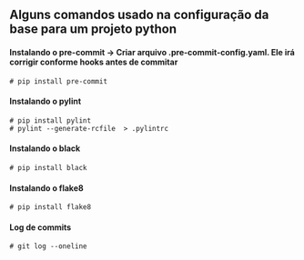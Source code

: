## Alguns comandos usado na configuração da base para um projeto python


#### Instalando o pre-commit -> Criar arquivo .pre-commit-config.yaml. Ele irá corrigir conforme hooks antes de commitar
```shell
# pip install pre-commit
```


#### Instalando o pylint
```shell
# pip install pylint
# pylint --generate-rcfile  > .pylintrc
```

#### Instalando o black
```shell
# pip install black
```

#### Instalando o flake8
```shell
# pip install flake8
```

#### Log de commits
```shell
# git log --oneline
```

